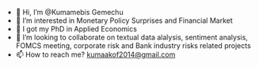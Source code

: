 - 👋 Hi, I’m @Kumamebis Gemechu
- 👀 I’m interested in Monetary Policy Surprises and Financial Market
- 🌱 I got my PhD in Applied Economics
- 💞️ I’m looking to collaborate on textual data alalysis, sentiment analysis, FOMCS meeting, corporate risk and Bank industry risks related projects
- 📫 How to reach me? kumaakof2014@gmail.com

<!---
Kumamebis is a ✨ special ✨ repository because its `README.md` (this file) appears on your GitHub profile.
You can click the Preview link to take a look at your changes.
--->
